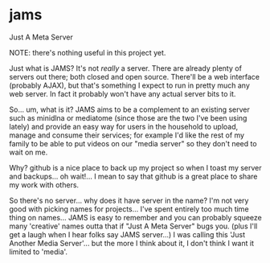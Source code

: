 jams
====

Just A Meta Server

NOTE: there's nothing useful in this project yet.

Just what is JAMS?
It's not _really_ a server.  There are already plenty of servers out there; both closed and open source.
There'll be a web interface (probably AJAX), but that's something I expect to run in pretty much any web server.
In fact it probably won't have any actual server bits to it.

So... um, what is it?
JAMS aims to be a complement to an existing server such as minidlna or mediatome (since those are the two I've been using lately) and provide an easy way for users in the household to upload, manage and consume their services; for example I'd like the rest of my family to be able to put videos on our "media server" so they don't need to wait on me.

Why?
github is a nice place to back up my project so when I toast my server and backups... oh wait!... I mean to say that github is a great place to share my work with others.

So there's no server... why does it have server in the name?
I'm not very good with picking names for projects... I've spent entirely too much time thing on names... JAMS is easy to remember and you can probably squeeze many 'creative' names outta that if "Just A Meta Server" bugs you.  (plus I'll get a laugh when I hear folks say JAMS server...)
I was calling this 'Just Another Media Server'... but the more I think about it, I don't think I want it limited to 'media'.
